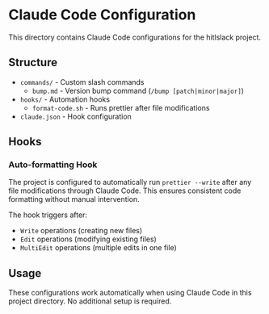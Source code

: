 # Claude Code Configuration

This directory contains Claude Code configurations for the hitlslack project.

## Structure

- `commands/` - Custom slash commands
  - `bump.md` - Version bump command (`/bump [patch|minor|major]`)
- `hooks/` - Automation hooks
  - `format-code.sh` - Runs prettier after file modifications
- `claude.json` - Hook configuration

## Hooks

### Auto-formatting Hook

The project is configured to automatically run `prettier --write` after any file modifications through Claude Code. This ensures consistent code formatting without manual intervention.

The hook triggers after:

- `Write` operations (creating new files)
- `Edit` operations (modifying existing files)
- `MultiEdit` operations (multiple edits in one file)

## Usage

These configurations work automatically when using Claude Code in this project directory. No additional setup is required.
